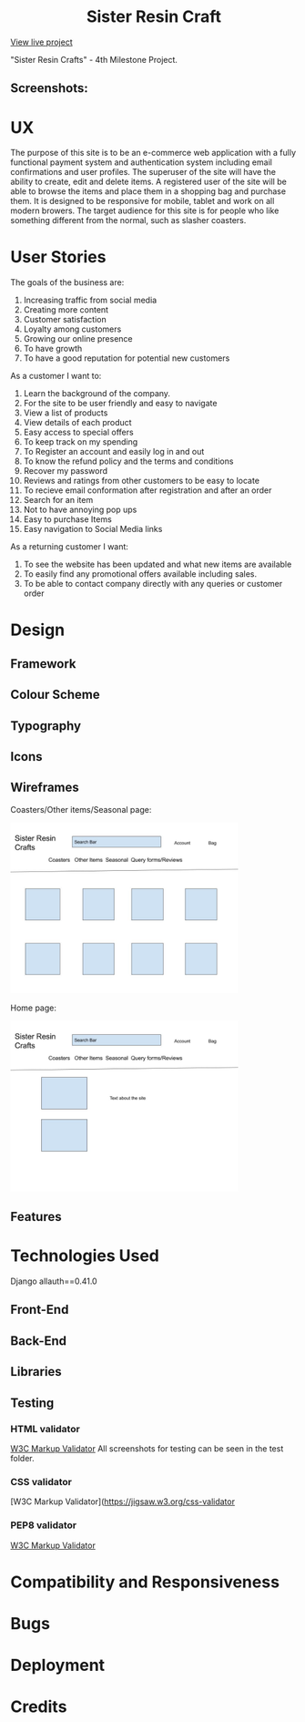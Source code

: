 <h1 align="center">Sister Resin Craft</h1>

[View live project]()

"Sister Resin Crafts" -  4th  Milestone Project.



<h2>Screenshots:</h2>


# UX
The purpose of this site is to be an e-commerce web application with a fully functional payment system
and authentication system including email confirmations and user profiles. The superuser of the site will have the ability to create, edit and delete items. A registered user of the site will be able to browse the items and place them in a shopping bag and purchase them.
It is designed to be responsive for mobile, tablet and work on all modern browers.
The target audience for this site is for people who like something different from the normal, such as slasher coasters.

# User Stories
The goals of the business are:
1.  Increasing traffic from social media
2.  Creating more content
3.  Customer satisfaction
4.  Loyalty among customers
5.  Growing our online presence
6.  To have growth
7.  To have a good reputation for potential new customers


As a customer I want to:
1.   Learn the background of the company.
2.   For the site to be user friendly and easy to navigate
3.   View a list of products
4.   View details of each product
5.   Easy access to special offers
6.   To keep track on my spending
7.   To Register an account and easily log in and out
8.   To know the refund policy and the terms and conditions
9.   Recover my password
10.  Reviews and ratings from other customers to be easy to locate
11.  To recieve email conformation after registration and after an order
12.  Search for an item
13.  Not to have annoying pop ups
14.  Easy to purchase Items
15.  Easy navigation to Social Media links


As a returning customer I want:
1.  To see the website has been updated and what new items are available
2.  To easily find any promotional offers available including sales.
3.  To be able to contact company directly with any queries or customer order




# Design

## Framework

## Colour Scheme

## Typography

## Icons

## Wireframes

Coasters/Other items/Seasonal page: 

<img src="wireframes/coasterspage.jpg" width="400px">

Home page:

<img src="wireframes/homepage.jpg" width="400px">

## Features


# Technologies Used
Django
allauth==0.41.0 

## Front-End


## Back-End

## Libraries


## Testing


### HTML validator
[W3C Markup Validator](https://validator.w3.org/)
All screenshots for testing can be seen in the test folder.



### CSS validator
[W3C Markup Validator](https://jigsaw.w3.org/css-validator


### PEP8 validator
[W3C Markup Validator](https://www.pythonchecker.com/)


# Compatibility and Responsiveness

# Bugs

# Deployment


# Credits

